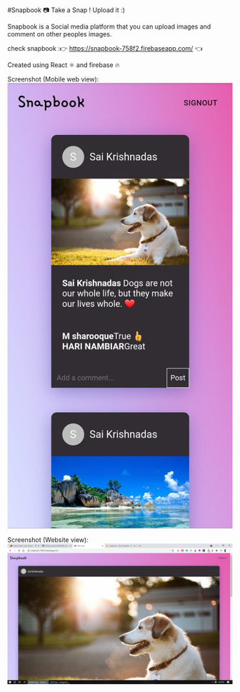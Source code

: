 #Snapbook 📷 Take a Snap ! Upload it :)

Snapbook is a Social media platform that you can upload images and comment on other peoples images.

check snapbook :👉 https://snapbook-758f2.firebaseapp.com/ 👈

Created using React ⚛️ and firebase 🔥


Screenshot (Mobile web view):
![website screenshot](https://github.com/saikrishnadas/snapbook/blob/main/Screenshot-mobile.jpg)



Screenshot (Website view):
![website screenshot](https://github.com/saikrishnadas/snapbook/blob/main/Screenshot-web.png)


